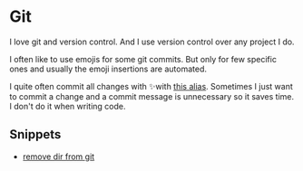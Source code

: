 # Git
I love git and version control. And I use version control over any project I do.

I often like to use emojis for some git commits. But only for few specific ones and usually the emoji insertions are automated. 

I quite often commit all changes with ✨with [this alias](https://github.com/nikitavoloboev/dotfiles#commit-all-with-). Sometimes I just want to commit a change and a commit message is unnecessary so it saves time. I don't do it when writing code.

## Snippets
- [remove dir from git](https://gist.github.com/17a9bc95ce5da0db7f85d076b45d07cd)